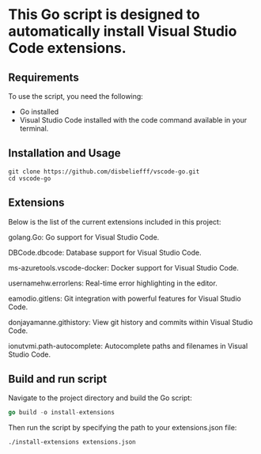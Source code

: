 # This Go script is designed to automatically install Visual Studio Code extensions.

## Requirements 
To use the script, you need the following:
- Go installed
- Visual Studio Code installed with the code command available in your terminal.

## Installation and Usage

```
git clone https://github.com/disbeliefff/vscode-go.git
cd vscode-go
```

## Extensions

Below is the list of the current extensions included in this project:

golang.Go: Go support for Visual Studio Code.

DBCode.dbcode: Database support for Visual Studio Code.

ms-azuretools.vscode-docker: Docker support for Visual Studio Code.

usernamehw.errorlens: Real-time error highlighting in the editor.

eamodio.gitlens: Git integration with powerful features for Visual Studio Code.

donjayamanne.githistory: View git history and commits within Visual Studio Code.

ionutvmi.path-autocomplete: Autocomplete paths and filenames in Visual Studio Code.

## Build and run script 



Navigate to the project directory and build the Go script:

```go
go build -o install-extensions
```

Then run the script by specifying the path to your extensions.json file:

```shell
./install-extensions extensions.json
```


